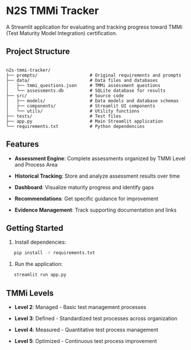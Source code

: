 # N2S TMMi Tracker

A Streamlit application for evaluating and tracking progress toward TMMi (Test Maturity Model Integration) certification.

## Project Structure

```plaintext

n2s-tmmi-tracker/
├── prompts/                    # Original requirements and prompts
├── data/                       # Data files and databases
│   ├── tmmi_questions.json     # TMMi assessment questions
│   └── assessments.db          # SQLite database for results
├── src/                        # Source code
│   ├── models/                 # Data models and database schemas
│   ├── components/             # Streamlit UI components
│   └── utils/                  # Utility functions
├── tests/                      # Test files
├── app.py                      # Main Streamlit application
└── requirements.txt            # Python dependencies

```

## Features

- **Assessment Engine**: Complete assessments organized by TMMi Level and Process Area

- **Historical Tracking**: Store and analyze assessment results over time

- **Dashboard**: Visualize maturity progress and identify gaps

- **Recommendations**: Get specific guidance for improvement

- **Evidence Management**: Track supporting documentation and links

## Getting Started

1. Install dependencies:

```bash
   pip install -r requirements.txt

```

1. Run the application:

```bash
   streamlit run app.py

```

## TMMi Levels

- **Level 2**: Managed - Basic test management processes

- **Level 3**: Defined - Standardized test processes across organization

- **Level 4**: Measured - Quantitative test process management

- **Level 5**: Optimized - Continuous test process improvement
